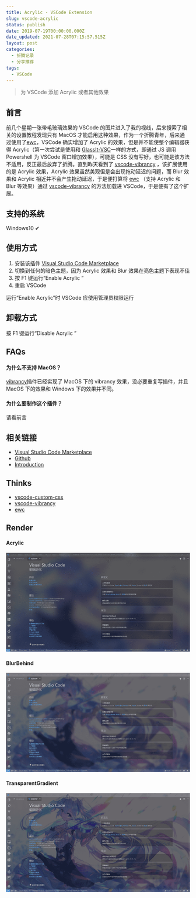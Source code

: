 ```yaml
---
title: Acrylic - VSCode Extension
slug: vscode-acrylic
status: publish
date: 2019-07-19T00:00:00.000Z
date_updated: 2021-07-28T07:15:57.515Z
layout: post
categories:
  - 折腾记录
  - 分享推荐
tags:
  - VSCode
---
```


> 为 VSCode 添加 Acrylic 或者其他效果

## 前言

前几个星期一张带毛玻璃效果的 VSCode 的图片进入了我的视线，后来搜索了相关的设置教程发现只有 MacOS 才能启用这种效果，作为一个折腾青年，后来通过使用了[ewc](https://github.com/23phy/ewc)，VSCode 确实增加了 Acrylic 的效果，但是并不能使整个编辑器获得 Acrylic（第一次尝试是使用和 [GlassIt-VSC](https://github.com/hikarin522/GlassIt-VSC)一样的方式，即通过 JS 调用 Powershell 为 VSCode 窗口增加效果），可能是 CSS 没有写好，也可能是该方法不适用，反正最后放弃了折腾。直到昨天看到了 [vscode-vibrancy](https://github.com/EYHN/vscode-vibrancy) ，该扩展使用的是 Acrylic 效果，Acrylic 效果虽然美观但是会出现拖动延迟的问题，而 Blur 效果和 Acrylic 相近并不会产生拖动延迟，于是便打算将 [ewc](https://github.com/23phy/ewc) （支持 Acrylic 和 Blur 等效果）通过 [vscode-vibrancy](https://github.com/EYHN/vscode-vibrancy) 的方法加载进 VSCode，于是便有了这个扩展。

## 支持的系统

Windows10 ✔

## 使用方式

1. 安装该插件 [Visual Studio Code Marketplace](https://marketplace.visualstudio.com/items?itemName=syfxlin.vscode-acrylic)
2. 切换到任何的暗色主题，因为 Acrylic 效果和 Blur 效果在亮色主题下表现不佳
3. 按 F1 键运行“Enable Acrylic ”
4. 重启 VSCode

运行“Enable Acrylic”时 VSCode 应使用管理员权限运行

## 卸载方式

按 F1 键运行“Disable Acrylic ”

## FAQs

#### 为什么不支持 MacOS？

[vibrancy](https://github.com/EYHN/vscode-vibrancy)插件已经实现了 MacOS 下的 vibrancy 效果，没必要重复写插件，并且 MacOS 下的效果和 Windows 下的效果并不同。

#### 为什么要制作这个插件？

请看前言

## 相关链接

- [Visual Studio Code Marketplace](https://marketplace.visualstudio.com/items?itemName=syfxlin.vscode-acrylic)
- [Github](https://github.com/syfxlin/vscode-acrylic)
- [Introduction](https://blog.ixk.me/vscode-acrylic)

## Thinks

- [vscode-custom-css](https://github.com/be5invis/vscode-custom-css)
- [vscode-vibrancy](https://github.com/EYHN/vscode-vibrancy)
- [ewc](https://github.com/23phy/ewc)

## Render

#### Acrylic

![](images/b8336ce0-db93-4291-a002-9e11378f7109.jpg)

#### BlurBehind

![](images/830c86e5-6257-464e-a5fe-57d8ec407830.jpg)

#### TransparentGradient

![](images/162def46-075d-44be-a327-19814cb7948a.jpg)
